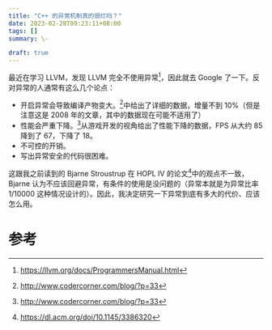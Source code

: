```yaml
---
title: "C++ 的异常机制真的很烂吗？"
date: 2023-02-28T09:23:11+08:00
tags: []
summary: \-

draft: true
---
```


最近在学习 LLVM，发现 LLVM 完全不使用异常[^llvm-programmers-manual]，因此就去 Google 了一下。反对异常的人通常有这么几个论点：

+ 开启异常会导致编译产物变大。[^exceptions-just-say-no]中给出了详细的数据，增量不到 10%（但是注意这是 2008 年的文章，其中的数据现在可能不适用了）
+ 性能会严重下降。[^exceptions-just-say-no]从游戏开发的视角给出了性能下降的数据，FPS 从大约 85 降到了 67，下降了 18。
+ 不可控的开销。
+ 写出异常安全的代码很困难。

这跟我之前读到的 Bjarne Stroustrup 在 HOPL IV 的论文[^bjarne-hopl4]中的观点不一致，Bjarne 认为不应该回避异常，有条件的使用是没问题的（异常本就是为异常比率 1/10000 这种情况设计的）。因此，我决定研究一下异常到底有多大的代价、应该怎么用。


# 参考

[^llvm-programmers-manual]: https://llvm.org/docs/ProgrammersManual.html

[^exceptions-just-say-no]: http://www.codercorner.com/blog/?p=33

[^bjarne-hopl4]: https://dl.acm.org/doi/10.1145/3386320
